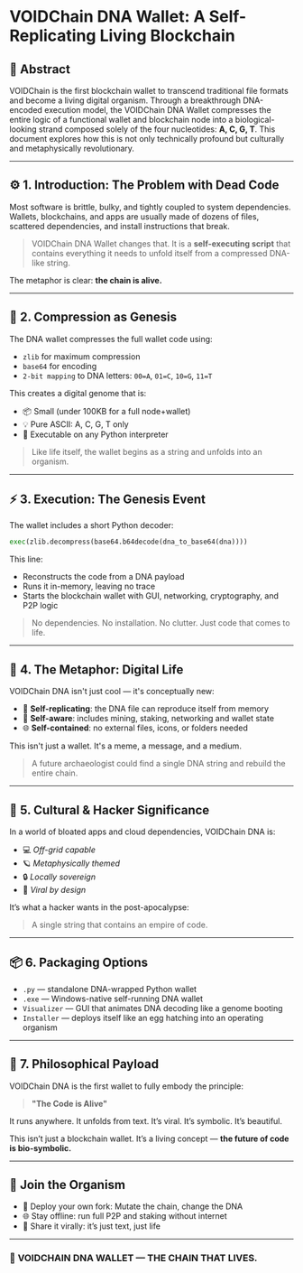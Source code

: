 # VOIDChain DNA Wallet: A Self-Replicating Living Blockchain

## 📜 Abstract

VOIDChain is the first blockchain wallet to transcend traditional file formats and become a living digital organism. Through a breakthrough DNA-encoded execution model, the VOIDChain DNA Wallet compresses the entire logic of a functional wallet and blockchain node into a biological-looking strand composed solely of the four nucleotides: **A, C, G, T**. This document explores how this is not only technically profound but culturally and metaphysically revolutionary.

---

## ⚙️ 1. Introduction: The Problem with Dead Code

Most software is brittle, bulky, and tightly coupled to system dependencies. Wallets, blockchains, and apps are usually made of dozens of files, scattered dependencies, and install instructions that break.

> VOIDChain DNA Wallet changes that. It is a **self-executing script** that contains everything it needs to unfold itself from a compressed DNA-like string.

The metaphor is clear: **the chain is alive.**

---

## 🧬 2. Compression as Genesis

The DNA wallet compresses the full wallet code using:

* `zlib` for maximum compression
* `base64` for encoding
* `2-bit mapping` to DNA letters: `00=A`, `01=C`, `10=G`, `11=T`

This creates a digital genome that is:

* 📦 Small (under 100KB for a full node+wallet)
* 💡 Pure ASCII: A, C, G, T only
* 🔁 Executable on any Python interpreter

> Like life itself, the wallet begins as a string and unfolds into an organism.

---

## ⚡ 3. Execution: The Genesis Event

The wallet includes a short Python decoder:

```python
exec(zlib.decompress(base64.b64decode(dna_to_base64(dna))))
```

This line:

* Reconstructs the code from a DNA payload
* Runs it in-memory, leaving no trace
* Starts the blockchain wallet with GUI, networking, cryptography, and P2P logic

> No dependencies. No installation. No clutter. Just code that comes to life.

---

## 🌱 4. The Metaphor: Digital Life

VOIDChain DNA isn't just cool — it's conceptually new:

* 🧬 **Self-replicating**: the DNA file can reproduce itself from memory
* 🧠 **Self-aware**: includes mining, staking, networking and wallet state
* 🌐 **Self-contained**: no external files, icons, or folders needed

This isn't just a wallet. It's a meme, a message, and a medium.

> A future archaeologist could find a single DNA string and rebuild the entire chain.

---

## 🔐 5. Cultural & Hacker Significance

In a world of bloated apps and cloud dependencies, VOIDChain DNA is:

* 💻 *Off-grid capable*
* 🪐 *Metaphysically themed*
* 🔒 *Locally sovereign*
* 🦠 *Viral by design*

It’s what a hacker wants in the post-apocalypse:

> A single string that contains an empire of code.

---

## 📦 6. Packaging Options

* `.py` — standalone DNA-wrapped Python wallet
* `.exe` — Windows-native self-running DNA wallet
* `Visualizer` — GUI that animates DNA decoding like a genome booting
* `Installer` — deploys itself like an egg hatching into an operating organism

---

## 🧠 7. Philosophical Payload

VOIDChain DNA is the first wallet to fully embody the principle:

> **"The Code is Alive"**

It runs anywhere. It unfolds from text. It’s viral. It’s symbolic. It’s beautiful.

This isn’t just a blockchain wallet. It’s a living concept — **the future of code is bio-symbolic.**

---

## 🚀 Join the Organism

* 🧬 Deploy your own fork: Mutate the chain, change the DNA
* 🌐 Stay offline: run full P2P and staking without internet
* 🔁 Share it virally: it’s just text, just life

---

### 🧬 **VOIDCHAIN DNA WALLET — THE CHAIN THAT LIVES.**
